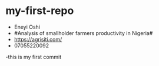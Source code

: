 # my-first-repo
- Eneyi Oshi
- #Analysis of smallholder farmers productivity in Nigeria#
- https://agrisiti.com/
- 07055220092

-this is my first commit
